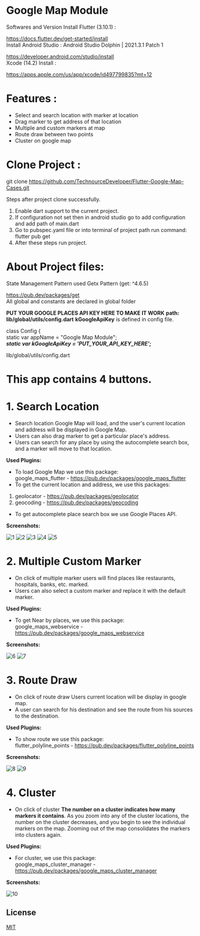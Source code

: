 
# Google Map Module

Softwares and Version Install Flutter (3.10.1) :

https://docs.flutter.dev/get-started/install    
Install Android Studio : Android Studio Dolphin | 2021.3.1 Patch 1

https://developer.android.com/studio/install    
Xcode (14.2) Install :

https://apps.apple.com/us/app/xcode/id497799835?mt=12

# Features :

- Select and search location with marker at location
- Drag marker to get address of that location
- Multiple and custom markers at map
- Route draw between two points
- Cluster on google map

# Clone Project :

git clone https://github.com/TechnourceDeveloper/Flutter-Google-Map-Cases.git

Steps after project clone successfully.
1. Enable dart support to the current project.
2. If configuration not set then in android studio go to add configuration and add path of main.dart
3. Go to pubspec.yaml file or into terminal of project path run command: flutter pub get
4. After these steps run project.

# About Project files:

State Management Pattern used Getx Pattern (get: ^4.6.5)

https://pub.dev/packages/get    
All global and constants are declared in global folder

**PUT YOUR GOOGLE PLACES API KEY HERE TO MAKE IT WORK**
**path: lib/global/utils/config.dart**
**kGoogleApiKey** is defined in config file.

class Config {  
static var appName = "Google Map Module";  
***static var kGoogleApiKey = 'PUT_YOUR_API_KEY_HERE';***

lib/global/utils/config.dart

# This app contains 4 buttons.

# 1. Search Location
- Search location Google Map will load, and the user's current location and address will be displayed in Google Map.
- Users can also drag marker to get a particular place's address.
- Users can search for any place by using the autocomplete search box, and a marker will move to that location.

**Used Plugins:**

- To load Google Map we use this package:  
  google_maps_flutter - https://pub.dev/packages/google_maps_flutter
- To get the current location and address, we use this packages:
1. geolocator - https://pub.dev/packages/geolocator
2. geocoding - https://pub.dev/packages/geocoding
- To get autocomplete place search box we use Google Places API.

**Screenshots:**

![1](https://github.com/TechnourceDeveloper/Flutter-Google-Map-Cases/assets/70566076/328a557d-3f13-4ff5-821f-0702335074a2)
![2](https://github.com/TechnourceDeveloper/Flutter-Google-Map-Cases/assets/70566076/13d2bb69-aab0-43eb-a334-9dc5cb7c8259)
![3](https://github.com/TechnourceDeveloper/Flutter-Google-Map-Cases/assets/70566076/499eda70-b6fa-4684-9b48-7ee62a83a8bc)
![4](https://github.com/TechnourceDeveloper/Flutter-Google-Map-Cases/assets/70566076/dc3944b1-ebb8-4c1b-a2a4-1b00327f3f1b)
![5](https://github.com/TechnourceDeveloper/Flutter-Google-Map-Cases/assets/70566076/8981631e-774d-4632-b42b-4a314f0b20aa)




# 2. Multiple Custom Marker
- On click of multiple marker users will find places like restaurants, hospitals, banks, etc. marked.
- Users can also select a custom marker and replace it with the default marker.

**Used Plugins:**

- To get Near by places, we use this package:  
  google_maps_webservice - https://pub.dev/packages/google_maps_webservice

**Screenshots:**

![6](https://github.com/TechnourceDeveloper/Flutter-Google-Map-Cases/assets/70566076/9e103521-96ac-4af0-af8b-845b585402e6)
![7](https://github.com/TechnourceDeveloper/Flutter-Google-Map-Cases/assets/70566076/b43e92fc-53e4-4220-90da-2a322da1d00e)

# 3. Route Draw
- On click of route draw Users current location will be display in google map.
- A user can search for his destination and see the route from his sources to the destination.

**Used Plugins:**

- To show route we use this package:  
  flutter_polyline_points  - https://pub.dev/packages/flutter_polyline_points

**Screenshots:**

![8](https://github.com/TechnourceDeveloper/Flutter-Google-Map-Cases/assets/70566076/d3f29c14-f895-4152-b91a-00c75b85ca19)
![9](https://github.com/TechnourceDeveloper/Flutter-Google-Map-Cases/assets/70566076/d9f09e7f-db9f-43c4-86a9-72f482cf056a)

# 4. Cluster
- On click of cluster **The number on a cluster indicates how many markers it contains**. As you zoom into any of the cluster locations, the number on the cluster decreases, and you begin to see the individual markers on the map. Zooming out of the map consolidates the markers into clusters again.

**Used Plugins:**
- For cluster, we use this package:  
  google_maps_cluster_manager -  https://pub.dev/packages/google_maps_cluster_manager

**Screenshots:**

![10](https://github.com/TechnourceDeveloper/Flutter-Google-Map-Cases/assets/70566076/4cadbf5e-218a-4881-9336-8d9291ac4fc7)


## License

[MIT](LICENSE)
